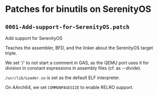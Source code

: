 # Patches for binutils on SerenityOS

## `0001-Add-support-for-SerenityOS.patch`

Add support for SerenityOS

Teaches the assembler, BFD, and the linker about the SerenityOS target
triple.

We set '/' to not start a comment in GAS, as the QEMU port uses it for
division in constant expressions in assembly files (cf. as --divide).

`/usr/lib/Loader.so` is set as the default ELF interpreter.

On AArch64, we set `COMMONPAGESIZE` to enable RELRO support.

